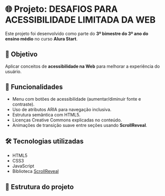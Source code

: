 # 🌐 Projeto: DESAFIOS PARA ACESSIBILIDADE LIMITADA DA WEB

Este projeto foi desenvolvido como parte do **3º bimestre do 3º ano do ensino médio** no curso **Alura Start**.

## 🎯 Objetivo
Aplicar conceitos de **acessibilidade na Web** para melhorar a experiência do usuário.

## 📌 Funcionalidades
- Menu com botões de acessibilidade (aumentar/diminuir fonte e contraste).
- Uso de atributos ARIA para navegação inclusiva.
- Estrutura semântica com HTML5.
- Licenças Creative Commons explicadas no conteúdo.
- Animações de transição suave entre seções usando **ScrollReveal**.

## 🛠️ Tecnologias utilizadas
- HTML5
- CSS3
- JavaScript
- Biblioteca [ScrollReveal](https://scrollrevealjs.org/)

## 📂 Estrutura do projeto


